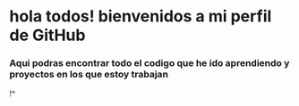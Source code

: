 # hola todos! bienvenidos a mi perfil de GitHub


### Aqui podras encontrar todo  el codigo que he ido aprendiendo y proyectos en los que estoy trabajan


!^[](https://images.app.goo.gl/7H4dVY1PeR7NrutS8)
